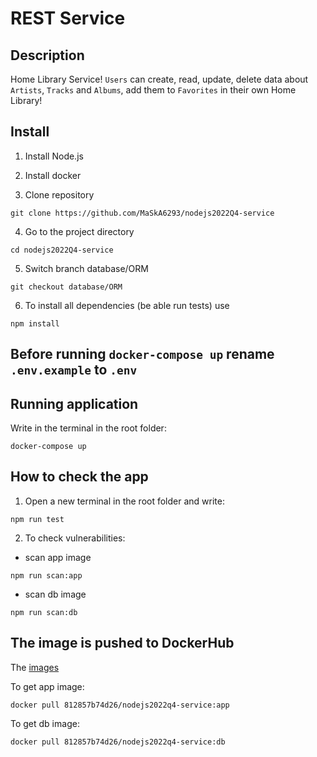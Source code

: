 # REST Service

## Description

Home Library Service! `Users` can create, read, update, delete data about `Artists`, `Tracks` and `Albums`, add them to `Favorites` in their own Home Library!

## Install

1. Install Node.js

2. Install docker

3. Clone repository

```shell
git clone https://github.com/MaSkA6293/nodejs2022Q4-service
```

4. Go to the project directory

```shell
cd nodejs2022Q4-service
```

5. Switch branch database/ORM

```shell
git checkout database/ORM
```

6. To install all dependencies (be able run tests) use

```shell
npm install
```

## Before running `docker-compose up` rename <code>.env.example</code> to <code>.env</code>

## Running application

Write in the terminal in the root folder:

```shell
docker-compose up
```

## How to check the app

1. Open a new terminal in the root folder and write:

```shell
npm run test
```

2. To check vulnerabilities:

- scan app image

```shell
npm run scan:app
```

- scan db image

```shell
npm run scan:db
```

## The image is pushed to DockerHub

The [images](https://hub.docker.com/repository/docker/812857b74d26/nodejs2022q4-service/tags?page=1&ordering=last_updated)

To get app image:

```shell
docker pull 812857b74d26/nodejs2022q4-service:app
```

To get db image:

```shell
docker pull 812857b74d26/nodejs2022q4-service:db
```
